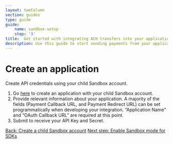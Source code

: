 ```yaml
---
layout: twoColumn
section: guides
type: guide
guide: 
    name: sandbox-setup
    step: '3'
title:  Get started with integrating ACH transfers into your application
description: Use this guide to start sending payments from your application by utilizing our open API with no per transaction fees. 
---
```


# Create an application

Create API credentials using your child Sandbox account.

1. Go <a target="_blank" href="https://uat.dwolla.com/applications/">here</a> to create an application with your child Sandbox account. 
2. Provide relevant information about your application. A majority of the fields (Payment Callback URL, and Payment Redirect URL) can be set programmatically when developing your integration. “Application Name” and “OAuth Callback URL” are required at this point.
3. Submit to receive your API Key and Secret. 

<nav class="pager-nav">
    <a href="./">Back: Create a child Sandbox account</a>
    <a href="04-enable-sdk-sandbox-mode.html">Next step: Enable Sandbox mode for SDKs</a>
</nav>